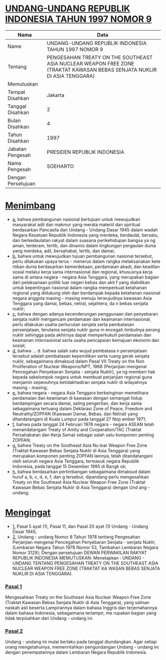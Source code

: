 # [UNDANG-UNDANG REPUBLIK INDONESIA TAHUN 1997 NOMOR 9](http://example.org/legal/peraturan/uu/1997/9)

| Nama | Data |
| ------ | ----- |
|Name|UNDANG-UNDANG REPUBLIK INDONESIA TAHUN 1997 NOMOR 9|
|Tentang| PENGESAHAN TREATY ON THE SOUTHEAST ASIA NUCLEAR WEAPON FREE ZONE (TRAKTAT KAWASAN BEBAS SENJATA NUKLIR DI ASIA TENGGARA)|
|Memutuskan||
|Tempat Disahkan|Jakarta|
|Tanggal Disahkan|2|
|Bulan Disahkan|4|
|Tahun Disahkan|1997|
|Jabatan Pengesah|PRESIDEN REPUBLIK INDONESIA|
|Nama Pengesah|SOEHARTO|
|Dengan Persetujuan||
# [Menimbang](http://example.org/legal/peraturan/uu/1997/9/menimbang)

* [a.](http://example.org/legal/peraturan/uu/1997/9/menimbang/huruf/a) bahwa pembangunan nasional bertujuan untuk mewujudkan masyarakat adil dan makmur yang merata materiil dan spiritual berdasarkan Pancasila dan Undang - Undang Dasar 1945 dalam wadah Negara Kesatuan Republik Indonesia yang merdeka, berdaulat, bersatu, dan berkedaulatan rakyat dalam suasana perikehidupan bangsa ya ng aman, tenteram, tertib, dan dinamis dalam lingkungan pergaulan dunia yang merdeka, adil, bersahabat, tertib, dan damai;
* [b.](http://example.org/legal/peraturan/uu/1997/9/menimbang/huruf/b) bahwa untuk mewujudkan tujuan pembangunan nasional tersebut, perlu dilakukan upaya terus - menerus dalam rangka melaksanakan kete rtiban dunia berdasarkan kemerdekaan, perdamaian abadi, dan keadilan sosial melalui kerja sama internasional dan regional, khususnya kerja sama di antara negara - negara Asia Tenggara, yang merupakan bagian dari pelaksanaan politik luar negeri bebas dan akti f yang diabdikan untuk kepentingan nasional dalam rangka memperkuat ketahanan regional yang didukung oleh dan berdampak kepada ketahanan nasional negara anggota masing - masing menuju terwujudnya kawasan Asia Tenggara yang damai, bebas, netral, sejahtera, da n bebas senjata nuklir;
* [c.](http://example.org/legal/peraturan/uu/1997/9/menimbang/huruf/c) bahwa dengan adanya kecenderungan penggunaan dan penyebaran senjata nuklir mengancam perdamaian dan keamanan internasional, perlu dilakukan usaha perlucutan senjata serta pembatasan persenjataan, terutama senjata nuklir guna m encegah timbulnya perang nuklir sehingga pada akhirnya dapat memperkukuh perdamaian dan keamanan internasional serta usaha pencapaian kemajuan ekonomi dan sosial;
* [d.](http://example.org/legal/peraturan/uu/1997/9/menimbang/huruf/d) bahwa ... d. bahwa salah satu wujud pembatasa n persenjataan tersebut adalah pembatasan kepemilikan serta ruang gerak senjata nuklir, sebagaimana dimaksud dalam Pasal VII Treaty on the Non Proliferation of Nuclear Weapons/NPT, 1968 (Perjanjian mengenai Pencegahan Penyebaran Senjata - senjata Nuklir), ya ng memberi hak kepada sekelompok negara untuk membuat perjanjian regional guna menjamin sepenuhnya ketidakhadiran senjata nuklir di wilayahnya masing - masing;
* [e.](http://example.org/legal/peraturan/uu/1997/9/menimbang/huruf/e) bahwa negara - negara Asia Tenggara berkeinginan memelihara perdamaian dan keamanan di kawasan dengan semangat hidup berdampingan secara damai, saling pengertian, dan kerja sama sebagaimana tertuang dalam Deklarasi Zone of Peace, Freedom and Neutrality/ZOPFAN (Kawasan Damai, Bebas, dan Netral) yang ditandatangani di Kuala Lumpur pada tanggal 27 Nop ember 1971;
* [f.](http://example.org/legal/peraturan/uu/1997/9/menimbang/huruf/f) bahwa pada tanggal 24 Februari 1976 negara - negara ASEAN telah menandatangani Treaty of Amity and Cooperation/TAC (Traktat Persahabatan dan Kerja Sama) sebagai salah satu komponen penting ZOPFAN;
* [g.](http://example.org/legal/peraturan/uu/1997/9/menimbang/huruf/g) bahwa Treaty on the Southeast Asia Nu lear Weapon Free Zone (Traktat Kawasan Bebas Senjata Nuklir di Asia Tenggara) yang merupakan komponen penting ZOPFAN lainnya, telah ditandatangani oleh seluruh negara Asia Tenggara, termasuk negara Republik Indonesia, pada tanggal 15 Desember 1995 di Bangk ok;
* [h.](http://example.org/legal/peraturan/uu/1997/9/menimbang/huruf/h) bahwa berdasarkan pertimbangan sebagaimana dimaksud dalam huruf a, b, c, d, e, f, dan g tersebut, dipandang perlu mengesahkan Treaty on the Southeast Asia Nuclear Weapon Free Zone (Traktat Kawasan Bebas Senjata Nuklir di Asia Tenggara) dengan Und ang - undang;
# [Mengingat](http://example.org/legal/peraturan/uu/1997/9/mengingat)

* [1.](http://example.org/legal/peraturan/uu/1997/9/mengingat/huruf/0001) Pasal 5 ayat (1), Pasal 11, dan Pasal 20 ayat (1) Undang - Undang Dasar 1945;
* [2.](http://example.org/legal/peraturan/uu/1997/9/mengingat/huruf/0002) Undang - undang Nomor 8 Tahun 1978 tentang Pengesahan Perjanjian mengenai Pencegahan Penyebaran Senjata - senjata Nuklir, (Lembaran Negara Tahun 1978 Nomor 53, Tambahan Lembaran Negara Nomor 3129); Dengan persetujuan DEWAN PERWAKILAN RAKYAT REPUBLIK INDONESIA MEMUTUSKAN: Menetapkan : UNDANG - UNDANG TENTANG PENGESAHAN TREATY ON THE SOUTHEAST ASIA NUCLEAR WEAPON FREE ZONE (TRAKTAT KA WASAN BEBAS SENJATA NUKLIR DI ASIA TENGGARA).

### [Pasal 1](http://example.org/legal/peraturan/uu/1997/9/pasal/0001)
Mengesahkan Treaty on the Southeast Asia Nuclear Weapon Free Zone (Traktat Kawasan Bebas Senjata Nuklir di Asia Tenggara), yang salinan naskah asli beserta Lampirannya dalam bahasa Inggris dan terjemahannya dalam bahasa Indonesia, sebagaimana terlampir, me rupakan bagian yang tidak terpisahkan dari Undang - undang ini.


### [Pasal 2](http://example.org/legal/peraturan/uu/1997/9/pasal/0002)
Undang - undang ini mulai berlaku pada tanggal diundangkan. Agar setiap orang mengetahuinya, memerintahkan pengundangan Undang - undang ini dengan penempatannya dalam Lembaran Negara Republik Indonesia.
